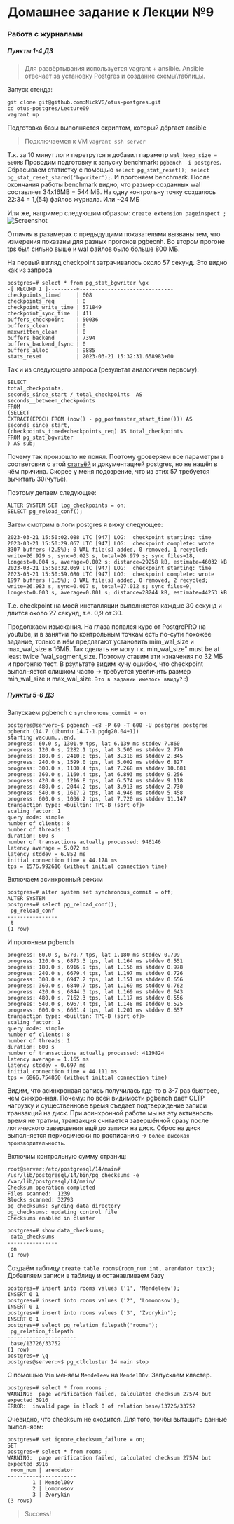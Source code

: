 # Домашнее задание к Лекции №9 
### Работа с журналами

##### Пункты 1-4 ДЗ
> Для развёртывания используется vagrant + ansible. Ansible отвечает за установку Postgres и создание схемы\таблицы.

Запуск стенда:
```
git clone git@github.com:NickVG/otus-postgres.git
cd otus-postgres/Lecture09
vagrant up
```
Подготовка базы выполняется скриптом, который дёргает ansible

> Подключаемся к VM `vagrant ssh server`

Т.к. за 10 минут логи перетрутся я добавил параметр `wal_keep_size = 600MB`
Проводим подготовку к запуску benchmark: `pgbench -i postgres`. Сбрасываем статистку с помощью `select pg_stat_reset(); select pg_stat_reset_shared('bgwriter');`. И прогоняем benchmark. После окончания работы  benchmark видно, что размер созданных wal составляет 34x16MB = 544 МБ.
На одну контрольну точку создалось 22:34 = 1,(54) файлов журнала. Или ~24 МБ

Или же, например следующим образом:
```create extension pageinspect ;```
![Screenshot](./pictures/01-size_calc_lsn.png "подсчёт размера журналов с помощью log sequence number")

Отличия в разамерах с предыдущими показателями вызваны тем, что измерения показаны для разных прогонов pgbecnh. Во втором прогоне tps был сильно выше и wal файлов было больше 800 МБ.

На первый взгляд checkpoint затрачивалось около 57 секунд. Это видно как из запроса`

```
postgres=# select * from pg_stat_bgwriter \gx
-[ RECORD 1 ]---------+------------------------------
checkpoints_timed     | 608
checkpoints_req       | 0
checkpoint_write_time | 571849
checkpoint_sync_time  | 411
buffers_checkpoint    | 50036
buffers_clean         | 0
maxwritten_clean      | 0
buffers_backend       | 7394
buffers_backend_fsync | 0
buffers_alloc         | 9885
stats_reset           | 2023-03-21 15:32:31.658983+00
```

Так и из следующего запроса (результат аналогичен первому):

```
SELECT
total_checkpoints,
seconds_since_start / total_checkpoints  AS seconds__between_checkpoints
FROM
(SELECT
EXTRACT(EPOCH FROM (now() - pg_postmaster_start_time())) AS seconds_since_start,
(checkpoints_timed+checkpoints_req) AS total_checkpoints
FROM pg_stat_bgwriter
) AS sub;
```

Почему так произошло не понял. Поэтому gроверяем все параметры в соответсвии с этой [статьёй](https://habr.com/ru/company/postgrespro/blog/460423/) и документацией postgres, но не нашёл в чём причина. Скорее у меня подозрение, что из этих 57 требуется вычитать 30(чутьё). 

Поэтому делаем следующее:

```
ALTER SYSTEM SET log_checkpoints = on;
SELECT pg_reload_conf();
```

Затем смотрим в логи postgres я вижу следующее: 

```
2023-03-21 15:50:02.088 UTC [947] LOG:  checkpoint starting: time
2023-03-21 15:50:29.067 UTC [947] LOG:  checkpoint complete: wrote 3307 buffers (2.5%); 0 WAL file(s) added, 0 removed, 1 recycled; write=26.929 s, sync=0.023 s, total=26.979 s; sync files=18, longest=0.004 s, average=0.002 s; distance=29258 kB, estimate=46032 kB
2023-03-21 15:50:32.069 UTC [947] LOG:  checkpoint starting: time
2023-03-21 15:50:59.080 UTC [947] LOG:  checkpoint complete: wrote 1997 buffers (1.5%); 0 WAL file(s) added, 0 removed, 2 recycled; write=26.983 s, sync=0.007 s, total=27.012 s; sync files=9, longest=0.003 s, average=0.001 s; distance=28244 kB, estimate=44253 kB
```

Т.е. checkpoint на моей инсталляции выполняется каждые 30 секунд и длится около 27 секунд, т.е. 0,9 от 30.

Продолжаем изыскания. На глаза попался курс от PostgrePRO на youtube, и в занятии по контрольным точкам есть по-сути похожее задание, только в нём предлагают установить mim_wal_size и max_wal_size в 16МБ. Так сделать не могу т.к. min_wal_size" must be at least twice "wal_segment_size. Поэтому ставим эти нзначения по 32 МБ и прогоняю тест. В рзультате видим кучу ошибок, что checkpoint выполняется слишком часто -> требуется увеличить размер min_wal_size и max_wal_size. `Это в задании имелось ввиду?` :)

##### Пункты 5-6 ДЗ

Запускаем pgbench с `synchronous_commit = on`

```
postgres@server:~$ pgbench -c8 -P 60 -T 600 -U postgres postgres
pgbench (14.7 (Ubuntu 14.7-1.pgdg20.04+1))
starting vacuum...end.
progress: 60.0 s, 1301.9 tps, lat 6.139 ms stddev 7.860
progress: 120.0 s, 2282.1 tps, lat 3.505 ms stddev 2.770
progress: 180.0 s, 2410.8 tps, lat 3.318 ms stddev 2.345
progress: 240.0 s, 1599.0 tps, lat 5.002 ms stddev 6.827
progress: 300.0 s, 1100.4 tps, lat 7.268 ms stddev 10.681
progress: 360.0 s, 1160.4 tps, lat 6.893 ms stddev 9.256
progress: 420.0 s, 1216.8 tps, lat 6.574 ms stddev 9.118
progress: 480.0 s, 2044.2 tps, lat 3.913 ms stddev 2.730
progress: 540.0 s, 1617.2 tps, lat 4.946 ms stddev 5.458
progress: 600.0 s, 1036.2 tps, lat 7.720 ms stddev 11.147
transaction type: <builtin: TPC-B (sort of)>
scaling factor: 1
query mode: simple
number of clients: 8
number of threads: 1
duration: 600 s
number of transactions actually processed: 946146
latency average = 5.072 ms
latency stddev = 6.852 ms
initial connection time = 44.178 ms
tps = 1576.992616 (without initial connection time)
```

Включаем асинхронный режим

```
postgres=# alter system set synchronous_commit = off;
ALTER SYSTEM
postgres=# select pg_reload_conf();
 pg_reload_conf 
----------------
 t
(1 row)
```

И прогоняем pgbench 

```
progress: 60.0 s, 6770.7 tps, lat 1.180 ms stddev 0.799
progress: 120.0 s, 6873.3 tps, lat 1.164 ms stddev 0.551
progress: 180.0 s, 6916.9 tps, lat 1.156 ms stddev 0.978
progress: 240.0 s, 6679.4 tps, lat 1.197 ms stddev 0.726
progress: 300.0 s, 6947.2 tps, lat 1.151 ms stddev 0.656
progress: 360.0 s, 6840.7 tps, lat 1.169 ms stddev 0.762
progress: 420.0 s, 6844.3 tps, lat 1.169 ms stddev 0.643
progress: 480.0 s, 7162.3 tps, lat 1.117 ms stddev 0.556
progress: 540.0 s, 6967.4 tps, lat 1.148 ms stddev 0.525
progress: 600.0 s, 6661.4 tps, lat 1.201 ms stddev 0.657
transaction type: <builtin: TPC-B (sort of)>
scaling factor: 1
query mode: simple
number of clients: 8
number of threads: 1
duration: 600 s
number of transactions actually processed: 4119824
latency average = 1.165 ms
latency stddev = 0.697 ms
initial connection time = 44.111 ms
tps = 6866.754850 (without initial connection time)
```

Видим, что асинхронаая запись получилась где-то в 3-7 раз быстрее, чем синхронная. Почему: по всей видимости pgbench даёт OLTP нагрузку и существеннове время съедает подтверждение записи транзакций на диск. При асинхронной работе мы на эту активность время не тратим, транзакция считается завершённой сразу после логического завершения ещё до записи на диск. Сброс на диск выполняется периодически по расписанию -> `более высокая производительность`.


Включим контрольную сумму страниц: 
```
root@server:/etc/postgresql/14/main# /usr/lib/postgresql/14/bin/pg_checksums -e /var/lib/postgresql/14/main/
Checksum operation completed
Files scanned:  1239
Blocks scanned: 32793
pg_checksums: syncing data directory
pg_checksums: updating control file
Checksums enabled in cluster
```
```
postgres=# show data_checksums;
 data_checksums 
----------------
 on
(1 row)
```

Создаём таблицу
`create table rooms(room_num int, arendator text);`
Добавляем записи в таблицу и останавливаем базу
```
postgres=# insert into rooms values ('1', 'Mendeleev');
INSERT 0 1
postgres=# insert into rooms values ('2', 'Lomonosov');
INSERT 0 1
postgres=# insert into rooms values ('3', 'Zvorykin');
INSERT 0 1
postgres=# select pg_relation_filepath('rooms');
 pg_relation_filepath 
----------------------
 base/13726/33752
(1 row)
postgres=# \q
postgres@server:~$ pg_ctlcluster 14 main stop
```

С помощью  `Vim` меняем `Mendeleev` на `Mendel00v`. Запускаем кластер.

```
postgres=# select * from rooms ;
WARNING:  page verification failed, calculated checksum 27574 but expected 3916
ERROR:  invalid page in block 0 of relation base/13726/33752
```

Очевидно, что checksum не сходится. Для того, точбы вытащить данные выполняем:

```
postgres=# set ignore_checksum_failure = on;
SET
postgres=# select * from rooms ;
WARNING:  page verification failed, calculated checksum 27574 but expected 3916
 room_num | arendator 
----------+-----------
        1 | Mendel00v
        2 | Lomonosov
        3 | Zvorykin
(3 rows)
```
> Success!
